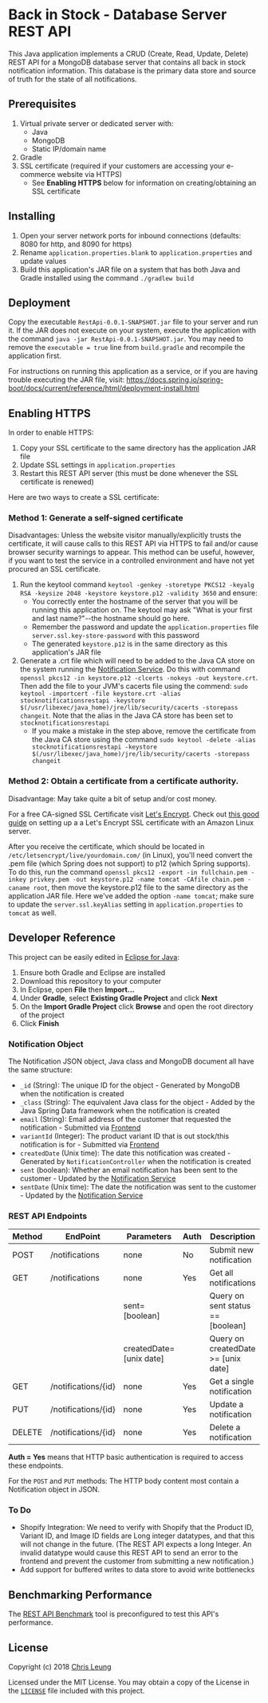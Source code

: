 # Back in Stock - Database Server REST API

This Java application implements a CRUD (Create, Read, Update, Delete) REST API for a MongoDB database server that contains all back in stock notification information. This database is the primary data store and source of truth for the state of all notifications.

## Prerequisites

1. Virtual private server or dedicated server with:
    * Java
    * MongoDB
    * Static IP/domain name
2. Gradle
3. SSL certificate (required if your customers are accessing your e-commerce website via HTTPS)
    * See **Enabling HTTPS** below for information on creating/obtaining an SSL certificate

## Installing

1. Open your server network ports for inbound connections (defaults: 8080 for http, and 8090 for https)
2. Rename `application.properties.blank` to `application.properties` and update values
3. Build this application's JAR file on a system that has both Java and Gradle installed using the command `./gradlew build`

## Deployment

Copy the executable `RestApi-0.0.1-SNAPSHOT.jar` file to your server and run it. If the JAR does not execute on your system, execute the application with the command `java -jar RestApi-0.0.1-SNAPSHOT.jar`. You may need to remove the `executable = true` line from `build.gradle` and recompile the application first.

For instructions on running this application as a service, or if you are having trouble executing the JAR file, visit: https://docs.spring.io/spring-boot/docs/current/reference/html/deployment-install.html

## Enabling HTTPS

In order to enable HTTPS:
1. Copy your SSL certificate to the same directory has the application JAR file
2. Update SSL settings in `application.properties`
3. Restart this REST API server (this must be done whenever the SSL certificate is renewed)

Here are two ways to create a SSL certificate:

### Method 1: Generate a self-signed certificate

Disadvantages: Unless the website visitor manually/explicitly trusts the certificate, it will cause calls to this REST API via HTTPS to fail and/or cause browser security warnings to appear. This method can be useful, however, if you want to test the service in a controlled environment and have not yet procured an SSL certificate.

1. Run the keytool command `keytool -genkey -storetype PKCS12 -keyalg RSA -keysize 2048 -keystore keystore.p12 -validity 3650` and ensure:
    * You correctly enter the hostname of the server that you will be running this application on. The keytool may ask "What is your first and last name?"--the hostname should go here.
    * Remember the password and update the `application.properties` file `server.ssl.key-store-password` with this password
    * The generated `keystore.p12` is in the same directory as this application's JAR file
2. Generate a .crt file which will need to be added to the Java CA store on the system running the [Notification Service](../NotificationService). Do this with command `openssl pkcs12 -in keystore.p12 -clcerts -nokeys -out keystore.crt`. Then add the file to your JVM's cacerts file using the commend: `sudo keytool -importcert -file keystore.crt -alias stocknotificationsrestapi -keystore $(/usr/libexec/java_home)/jre/lib/security/cacerts -storepass changeit`. Note that the alias in the Java CA store has been set to `stocknotificationsrestapi`
    * If you make a mistake in the step above, remove the certificate from the Java CA store using the command `sudo keytool -delete -alias stocknotificationsrestapi -keystore $(/usr/libexec/java_home)/jre/lib/security/cacerts -storepass changeit`

### Method 2: Obtain a certificate from a certificate authority.

Disadvantage: May take quite a bit of setup and/or cost money.

For a free CA-signed SSL Certificate visit [Let's Encrypt](https://letsencrypt.org). Check out [this good guide](https://coderwall.com/p/e7gzbq/https-with-certbot-for-nginx-on-amazon-linux) on setting up a a Let's Encrypt SSL certificate with an Amazon Linux server.

After you receive the certificate, which should be located in `/etc/letsencrypt/live/yourdomain.com/` (in Linux), you'll need convert the .pem file (which Spring does not support) to p12 (which Spring supports). To do this, run the command `openssl pkcs12 -export -in fullchain.pem -inkey privkey.pem -out keystore.p12 -name tomcat -CAfile chain.pem -caname root`, then move the keystore.p12 file to the same directory as the application JAR file. Here we've added the option `-name tomcat`; make sure to update the `server.ssl.keyAlias` setting in `application.properties` to `tomcat` as well.

## Developer Reference

This project can be easily edited in [Eclipse for Java](http://www.eclipse.org/downloads/eclipse-packages/):
1. Ensure both Gradle and Eclipse are installed
2. Download this repository to your computer
3. In Eclipse, open **File** then **Import...**
4. Under **Gradle**, select **Existing Gradle Project** and click **Next**
5. On the **Import Gradle Project** click **Browse** and open the root directory of the project
6. Click **Finish**

### Notification Object

The Notification JSON object, Java class and MongoDB document all have the same structure:

* `_id` (String): The unique ID for the object - Generated by MongoDB when the notification is created
* `_class` (String): The equivalent Java class for the object - Added by the Java Spring Data framework when the notification is created
* `email` (String): Email address of the customer that requested the notification - Submitted via [Frontend](../FrontEnd)
* `variantId` (Integer): The product variant ID that is out stock/this notification is for - Submitted via [Frontend](../FrontEnd)
* `createdDate` (Unix time): The date this notification was created - Generated by `NotificationController` when the notification is created
* `sent` (boolean): Whether an email notification has been sent to the customer - Updated by the [Notification Service](../NotificationService)
* `sentDate` (Unix time): The date the notification was sent to the customer - Updated by the [Notification Service](../NotificationService)

### REST API Endpoints

| Method | EndPoint            | Parameters              | Auth | Description                         |
|--------|---------------------|-------------------------|------|-------------------------------------|
| POST   | /notifications      | none                    | No   | Submit new notification             |
| GET    | /notifications      | none                    | Yes  | Get all notifications               |
|        |                     | sent=[boolean]          |      | Query on sent status == [boolean]   |
|        |                     | createdDate=[unix date] |      | Query on createdDate >= [unix date] |
| GET    | /notifications/{id} | none                    | Yes  | Get a single notification           |
| PUT    | /notifications/{id} | none                    | Yes  | Update a notification               |
| DELETE | /notifications/{id} | none                    | Yes  | Delete a notification               |

**Auth = Yes** means that HTTP basic authentication is required to access these endpoints.

For the `POST` and `PUT` methods: The HTTP body content most contain a Notification object in JSON.

### To Do

* Shopify Integration: We need to verify with Shopify that the Product ID, Variant ID, and Image ID fields are Long integer datatypes, and that this will not change in the future. (The REST API expects a long Integer. An invalid datatype would cause this REST API to send an error to the frontend and prevent the customer from submitting a new notification.)
* Add support for buffered writes to data store to avoid write bottlenecks

## Benchmarking Performance

The [REST API Benchmark](https://github.com/chrislzm/RestApiBenchmark) tool is preconfigured to test this API's performance.

## License

Copyright (c) 2018 [Chris Leung](https://github.com/chrislzm)

Licensed under the MIT License. You may obtain a copy of the License in the [`LICENSE`](LICENSE) file included with this project.
